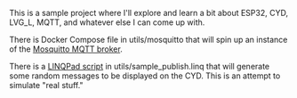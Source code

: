 This is a sample project where I'll explore and learn a bit about ESP32, CYD, LVG_L, MQTT, and whatever else I can come up with.

There is Docker Compose file in utils/mosquitto that will spin up an instance of the [Mosquitto MQTT broker](https://mosquitto.org).

There is a [LINQPad script](https://www.linqpad.net) in utils/sample_publish.linq that will generate some random messages to be displayed on the CYD. This is an attempt to simulate "real stuff."
